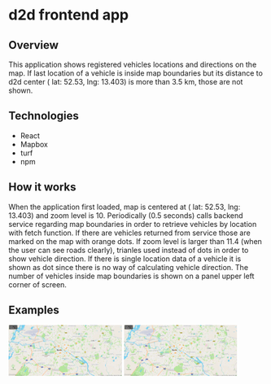 # d2d frontend app

## Overview
This application shows registered vehicles locations and directions on the map.
If last location of a vehicle is inside map boundaries but its distance to d2d center ( lat: 52.53, lng: 13.403) is more than 3.5 km, those are not shown.

## Technologies
* React 
* Mapbox
* turf
* npm

## How it works
When the application first loaded, map is centered at ( lat: 52.53, lng: 13.403) and zoom level is 10. 
Periodically (0.5 seconds) calls backend service regarding map boundaries in order to retrieve vehicles by location with fetch function. 
If there are vehicles returned from service those are marked on the map with orange dots.
If zoom level is larger than 11.4 (when the user can see roads clearly), trianles used instead of dots in order to show vehicle direction.
If there is single location data of a vehicle it is shown as dot since there is no way of calculating vehicle direction.
The number of vehicles inside map boundaries is shown on a panel upper left corner of screen.

## Examples
<img src="screenshots/Capture1.PNG" alt="loaded desktop" style="height:100px;"/>
<img src="https://github.com/gungor/d2d-challenge-frontend/blob/master/screenshots/Capture1.PNG?raw=true" alt="" style="height:100px;"/>




